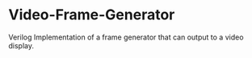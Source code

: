 # Video-Frame-Generator
Verilog Implementation of a frame generator that can output to a video display.
